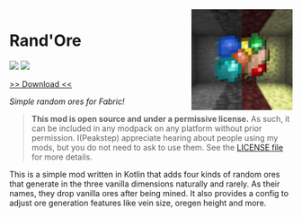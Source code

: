 <img src="icon.png" align="right" width="180px"/>

# Rand'Ore
[![](http://cf.way2muchnoise.eu/full_514716_downloads.svg)](https://www.curseforge.com/minecraft/mc-mods/randore)
[![](https://cf.way2muchnoise.eu/versions/514716.svg)](https://www.curseforge.com/minecraft/mc-mods/randore)

[>> Download <<](https://modrinth.com/mod/randore)

*Simple random ores for Fabric!*

> **This mod is open source and under a permissive license.** As such, it can be included in any modpack on any platform without prior permission. I(Peakstep) appreciate hearing about people using my mods, but you do not need to ask to use them. See the [LICENSE file](LICENSE) for more details.

This is a simple mod written in Kotlin that adds four kinds of random ores that generate in the three vanilla dimensions naturally and rarely. As their names, they drop vanilla ores after being mined. It also provides a config to adjust ore generation features like vein size, oregen height and more.
